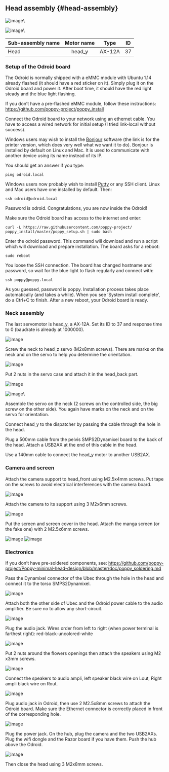 
## Head assembly {#head-assembly}

![image](../img/parts_head.JPG)\

![image](../img/parts_electronics.JPG)\

| Sub-assembly name |  Motor name |   Type  | ID |
|-------------------|:-----------:|:-------:|:--:|
| Head              |   head\_y   | AX-12A  | 37 |

### Setup of the Odroid board

The Odroid is normally shipped with a eMMC module with Ubuntu 1.14
already flashed (it should have a red sticker on it). Simply plug it on
the Odroid board and power it. After boot time, it should have the red
light steady and the blue light flashing.

If you don’t have a pre-flashed eMMC module, follow these instructions:
<https://github.com/poppy-project/poppy_install>

Connect the Odroid board to your network using an ethernet cable. You
have to access a wired network for initial setup (I tried link-local
without success).

Windows users may wish to install the
[Bonjour](https://support.apple.com/kb/DL999?locale=fr_FR&viewlocale=fr_FR)
software (the link is for the printer version, which does very well what
we want it to do). Bonjour is installed by default on Linux and Mac. It
is used to communicate with another device using its name instead of its
IP.

You should get an answer if you type:

    ping odroid.local

Windows users now probably wish to install
[Putty](http://www.putty.org/) or any SSH client. Linux and Mac users
have one installed by default. Then:

    ssh odroid@odroid.local

Password is odroid. Congratulations, you are now inside the Odroid!

Make sure the Odroid board has access to the internet and enter:

    curl -L https://raw.githubusercontent.com/poppy-project/
    poppy_install/master/poppy_setup.sh | sudo bash

Enter the odroid password. This command will download and run a script
which will download and prepare installation. The board asks for a
reboot:

    sudo reboot

You loose the SSH connection. The board has changed hostname and
password, so wait for the blue light to flash regularly and connect
with:

    ssh poppy@poppy.local

As you guessed, password is poppy. Installation process takes place
automatically (and takes a while). When you see ’System install
complete’, do a Ctrl+C to finish. After a new reboot, your Odroid board
is ready.

### Neck assembly

The last servomotor is head\_y, a AX-12A. Set its ID to 37 and response
time to 0 (baudrate is already at 1000000).

![image](../img/neck1.JPG)

Screw the neck to head\_z servo (M2x8mm screws). There are marks on the
neck and on the servo to help you determine the orientation.

![image](../img/neck2.JPG)

Put 2 nuts in the servo case and attach it in the head\_back part.

![image](../img/neck3.JPG)

![image](../img/neck4.JPG)\

Assemble the servo on the neck (2 screws on the controlled side, the big
screw on the other side). You again have marks on the neck and on the
servo for orientation.

Connect head\_y to the dispatcher by passing the cable through the hole
in the head.

Plug a 500mm cable from the pelvis SMPS2Dynamixel board to the back of
the head. Attach a USB2AX at the end of this cable in the head.

Use a 140mm cable to connect the head\_y motor to another USB2AX.

### Camera and screen

Attach the camera support to head\_front using M2.5x4mm screws. Put tape
on the screws to avoid electrical interferences with the camera board.

![image](../img/head_camera2.JPG)

Attach the camera to its support using 3 M2x6mm screws.

![image](../img/head_camera3.JPG)

Put the screen and screen cover in the head. Attach the manga screen (or
the fake one) with 2 M2.5x6mm screws.

![image](../img/head_screen_cover.JPG) ![image](img/head_screen.JPG)

### Electronics

If you don’t have pre-soldered components, see:
<https://github.com/poppy-project/Poppy-minimal-head-design/blob/master/doc/poppy_soldering.md>

Pass the Dynamixel connector of the Ubec through the hole in the head
and connect it to the torso SMPS2Dynamixel.

![image](../img/power_wiring.JPG)

Attach both the other side of Ubec and the Odroid power cable to the
audio amplifier. Be sure no to allow any short-circuit.

![image](../img/head_ampli_power.JPG)

Plug the audio jack. Wires order from left to right (when power terminal
is farthest right): red-black-uncolored-white

![image](../img/audio_amp_connection_zoom.JPG)

Put 2 nuts around the flowers openings then attach the speakers using M2
x3mm screws.

![image](../img/head_speaker.JPG)

Connect the speakers to audio ampli, left speaker black wire on Lout,
Right ampli black wire on Rout.

![image](../img/head_wiring2.JPG)

Plug audio jack in Odroid, then use 2 M2.5x8mm screws to attach the
Odroid board. Make sure the Ethernet connector is correctly placed in
front of the corresponding hole.

![image](../img/head_odroid.JPG)

Plug the power jack. On the hub, plug the camera and the two USB2AXs.
Plug the wifi dongle and the Razor board if you have them. Push the hub
above the Odroid.

![image](../img/head_final.JPG)

Then close the head using 3 M2x8mm screws.
